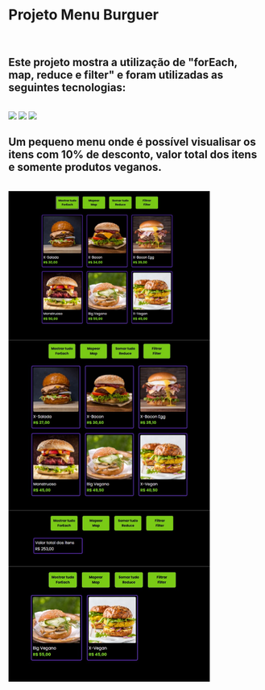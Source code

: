 <h1>Projeto Menu Burguer</h1>
<br>
<h2>Este projeto mostra a utilização de "forEach, map, reduce e filter" e foram utilizadas as seguintes tecnologias:</h2>
<br>
   <img src="https://img.shields.io/badge/HTML5-E34F26?style=for-the-badge&logo=html5&logoColor=white" />
   <img src="https://img.shields.io/badge/CSS-239120?&style=for-the-badge&logo=css3&logoColor=white" />
   <img src="https://img.shields.io/badge/JavaScript-F7DF1E?style=for-the-badge&logo=javascript&logoColor=black" />
<br>
<h2>Um pequeno menu onde é possível visualisar os itens com 10% de desconto, valor total dos itens e somente produtos veganos.</h2>
<br>
<img width="400" align="left" src="https://github.com/Rafaell-SSouza/Projeto-Menu-Burguer/blob/main/forEach.jpg?raw=true" />
<img width="400" align="left" src="https://github.com/Rafaell-SSouza/Projeto-Menu-Burguer/blob/main/map.jpg?raw=true" />
<img width="400" align="left" src="https://github.com/Rafaell-SSouza/Projeto-Menu-Burguer/blob/main/reduce.jpg?raw=true" />
<img width="400" align="left" src="https://github.com/Rafaell-SSouza/Projeto-Menu-Burguer/blob/main/filter.jpg?raw=true" />
